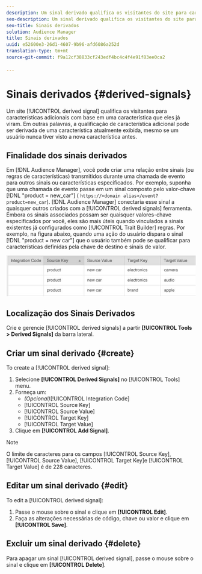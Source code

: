 ```yaml
---
description: Um sinal derivado qualifica os visitantes do site para características adicionais com base em uma característica que eles já viram. Em outras palavras, a qualificação de característica adicional pode ser derivada de uma característica atualmente exibida, mesmo se um usuário nunca tiver visto a nova característica antes.
seo-description: Um sinal derivado qualifica os visitantes do site para características adicionais com base em uma característica que eles já viram. Em outras palavras, a qualificação de característica adicional pode ser derivada de uma característica atualmente exibida, mesmo se um usuário nunca tiver visto a nova característica antes.
seo-title: Sinais derivados
solution: Audience Manager
title: Sinais derivados
uuid: e52600e3-26d1-4607-9b96-afd6086a252d
translation-type: tm+mt
source-git-commit: f9a12cf38833cf243edf4bc4c4f4e91f83ee0ca2

---
```



# Sinais derivados {#derived-signals}

Um site [!UICONTROL derived signal] qualifica os visitantes para características adicionais com base em uma característica que eles já viram. Em outras palavras, a qualificação de característica adicional pode ser derivada de uma característica atualmente exibida, mesmo se um usuário nunca tiver visto a nova característica antes.

<!-- c_tb_derived_signal.xml -->

## Finalidade dos sinais derivados

Em [!DNL Audience Manager], você pode criar uma relação entre sinais (ou regras de características) transmitidos durante uma chamada de evento para outros sinais ou características especificados. Por exemplo, suponha que uma chamada de evento passe em um sinal composto pelo valor-chave [!DNL "product = new_car"] ( `https://<domain alias>/event?product=new_car`). [!DNL Audience Manager] conectaria esse sinal a quaisquer outros criados com a [!UICONTROL derived signals] ferramenta. Embora os sinais associados possam ser quaisquer valores-chave especificados por você, eles são mais úteis quando vinculados a sinais existentes já configurados como [!UICONTROL Trait Builder] regras. Por exemplo, na figura abaixo, quando uma ação do usuário dispara o sinal [!DNL "product = new car"] que o usuário também pode se qualificar para características definidas pela chave de destino e sinais de valor.

![](assets/derived_signal_example.png)

## Localização dos Sinais Derivados

Crie e gerencie [!UICONTROL derived signals] a partir **[!UICONTROL Tools > Derived Signals]** da barra lateral.

## Criar um sinal derivado {#create}

<!-- t_tb_create_derived.xml -->

To create a [!UICONTROL derived signal]:

1. Selecione **[!UICONTROL Derived Signals]** no [!UICONTROL Tools] menu.
1. Forneça um:
   * *(Opcional)*[!UICONTROL Integration Code]
   * [!UICONTROL Source Key]
   * [!UICONTROL Source Value]
   * [!UICONTROL Target Key]
   * [!UICONTROL Target Value]
1. Clique em **[!UICONTROL Add Signal]**.

>[!NOTE]
>
>O limite de caracteres para os campos [!UICONTROL Source Key], [!UICONTROL Source Value], [!UICONTROL Target Key]e [!UICONTROL Target Value] é de 228 caracteres.

## Editar um sinal derivado {#edit}

<!-- t_tb_edit_derived.xml -->

To edit a [!UICONTROL derived signal]:

1. Passe o mouse sobre o sinal e clique em **[!UICONTROL Edit]**.
2. Faça as alterações necessárias de código, chave ou valor e clique em **[!UICONTROL Save]**.

## Excluir um sinal derivado {#delete}

<!-- t_tb_delete_derived.xml -->

Para apagar um sinal [!UICONTROL derived signal], passe o mouse sobre o sinal e clique em **[!UICONTROL Delete]**.
